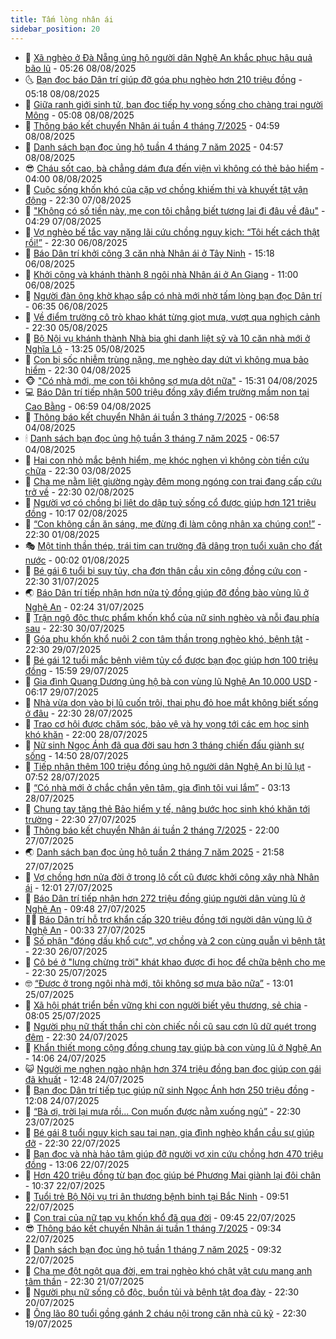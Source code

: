 ```yaml
---
title: Tấm lòng nhân ái
sidebar_position: 20
---
```


<!-- dantri-tam-long-nhan-ai:START -->
- 🌝 [Xã nghèo ở Đà Nẵng ủng hộ người dân Nghệ An khắc phục hậu quả bão lũ](https://dantri.com.vn/tam-long-nhan-ai/xa-ngheo-o-da-nang-ung-ho-nguoi-dan-nghe-an-khac-phuc-hau-qua-bao-lu-20250808104652939.htm) - 05:26 08/08/2025
- 🌜 [Bạn đọc báo Dân trí giúp đỡ góa phụ nghèo hơn 210 triệu đồng](https://dantri.com.vn/tam-long-nhan-ai/ban-doc-bao-dan-tri-giup-do-goa-phu-ngheo-hon-210-trieu-dong-20250804173302261.htm) - 05:18 08/08/2025
- 👀 [Giữa ranh giới sinh tử, bạn đọc tiếp hy vọng sống cho chàng trai người Mông](https://dantri.com.vn/tam-long-nhan-ai/giua-ranh-gioi-sinh-tu-ban-doc-tiep-hy-vong-song-cho-chang-trai-nguoi-mong-20250808111852132.htm) - 05:08 08/08/2025
- 🚀 [Thông báo kết chuyển Nhân ái tuần 4 tháng 7/2025](https://dantri.com.vn/tam-long-nhan-ai/thong-bao-ket-chuyen-nhan-ai-tuan-4-thang-72025-20250808114848832.htm) - 04:59 08/08/2025
- 🦅 [Danh sách bạn đọc ủng hộ tuần 4 tháng 7 năm 2025](https://dantri.com.vn/tam-long-nhan-ai/danh-sach-ban-doc-ung-ho-tuan-4-thang-7-nam-2025-20250808114411899.htm) - 04:57 08/08/2025
- 😎 [Cháu sốt cao, bà chẳng dám đưa đến viện vì không có thẻ bảo hiểm](https://dantri.com.vn/tam-long-nhan-ai/chau-sot-cao-ba-chang-dam-dua-den-vien-vi-khong-co-the-bao-hiem-20250727155156650.htm) - 04:00 08/08/2025
- 🎡 [Cuộc sống khốn khó của cặp vợ chồng khiếm thị và khuyết tật vận động](https://dantri.com.vn/tam-long-nhan-ai/cuoc-song-khon-kho-cua-cap-vo-chong-khiem-thi-va-khuyet-tat-van-dong-20250804113901260.htm) - 22:30 07/08/2025
- 🌮 [&quot;Không có số tiền này, mẹ con tôi chẳng biết tương lai đi đâu về đâu&quot;](https://dantri.com.vn/tam-long-nhan-ai/khong-co-so-tien-nay-me-con-toi-chang-biet-tuong-lai-di-dau-ve-dau-20250806145104303.htm) - 04:29 07/08/2025
- 💼 [Vợ nghèo bế tắc vay nặng lãi cứu chồng nguy kịch: “Tôi hết cách thật rồi!”](https://dantri.com.vn/tam-long-nhan-ai/vo-ngheo-be-tac-vay-nang-lai-cuu-chong-nguy-kich-toi-het-cach-that-roi-20250804123237264.htm) - 22:30 06/08/2025
- 🎊 [Báo Dân trí khởi công 3 căn nhà Nhân ái ở Tây Ninh](https://dantri.com.vn/tam-long-nhan-ai/bao-dan-tri-khoi-cong-3-can-nha-nhan-ai-o-tay-ninh-20250806181127737.htm) - 15:18 06/08/2025
- 📝 [Khởi công và khánh thành 8 ngôi nhà Nhân ái ở An Giang](https://dantri.com.vn/tam-long-nhan-ai/khoi-cong-va-khanh-thanh-8-ngoi-nha-nhan-ai-o-an-giang-20250806135501631.htm) - 11:00 06/08/2025
- 🤗 [Người đàn ông khờ khạo sắp có nhà mới nhờ tấm lòng bạn đọc Dân trí](https://dantri.com.vn/tam-long-nhan-ai/nguoi-dan-ong-kho-khao-sap-co-nha-moi-nho-tam-long-ban-doc-dan-tri-20250806123849441.htm) - 06:35 06/08/2025
- 🌈 [Về điểm trường cô trò khao khát từng giọt mưa, vượt qua nghịch cảnh](https://dantri.com.vn/tam-long-nhan-ai/ve-diem-truong-co-tro-khao-khat-tung-giot-mua-vuot-qua-nghich-canh-20250804210201715.htm) - 22:30 05/08/2025
- 🌝 [Bộ Nội vụ khánh thành Nhà bia ghi danh liệt sỹ và 10 căn nhà mới ở Nghĩa Lộ](https://dantri.com.vn/tam-long-nhan-ai/bo-noi-vu-khanh-thanh-nha-bia-ghi-danh-liet-sy-va-10-can-nha-moi-o-nghia-lo-20250805160252075.htm) - 13:25 05/08/2025
- 🦒 [Con bị sốc nhiễm trùng nặng, mẹ nghèo day dứt vì không mua bảo hiểm](https://dantri.com.vn/tam-long-nhan-ai/con-bi-soc-nhiem-trung-nang-me-ngheo-day-dut-vi-khong-mua-bao-hiem-20250727170202213.htm) - 22:30 04/08/2025
- 🐵 [&quot;Có nhà mới, mẹ con tôi không sợ mưa dột nữa&quot;](https://dantri.com.vn/tam-long-nhan-ai/co-nha-moi-me-con-toi-khong-so-mua-dot-nua-20250804201533995.htm) - 15:31 04/08/2025
- 💻 [Báo Dân trí tiếp nhận 500 triệu đồng xây điểm trường mầm non tại Cao Bằng](https://dantri.com.vn/tam-long-nhan-ai/bao-dan-tri-tiep-nhan-500-trieu-dong-xay-diem-truong-mam-non-tai-cao-bang-20250804131318545.htm) - 06:59 04/08/2025
- 🦆 [Thông báo kết chuyển Nhân ái tuần 3 tháng 7/2025](https://dantri.com.vn/tam-long-nhan-ai/thong-bao-ket-chuyen-nhan-ai-tuan-3-thang-72025-20250804132738560.htm) - 06:58 04/08/2025
- 🕯 [Danh sách bạn đọc ủng hộ tuần 3 tháng 7 năm 2025](https://dantri.com.vn/tam-long-nhan-ai/danh-sach-ban-doc-ung-ho-tuan-3-thang-7-nam-2025-20250804132311784.htm) - 06:57 04/08/2025
- 🤩 [Hai con nhỏ mắc bệnh hiểm, mẹ khóc nghẹn vì không còn tiền cứu chữa](https://dantri.com.vn/tam-long-nhan-ai/hai-con-nho-mac-benh-hiem-me-khoc-nghen-vi-khong-con-tien-cuu-chua-20250721221328120.htm) - 22:30 03/08/2025
- 🎡 [Cha mẹ nằm liệt giường ngày đêm mong ngóng con trai đang cấp cứu trở về](https://dantri.com.vn/tam-long-nhan-ai/cha-me-nam-liet-giuong-ngay-dem-mong-ngong-con-trai-dang-cap-cuu-tro-ve-20250722131227034.htm) - 22:30 02/08/2025
- 🤠 [Người vợ có chồng bị liệt do dập tuỷ sống cổ được giúp hơn 121 triệu đồng](https://dantri.com.vn/tam-long-nhan-ai/nguoi-vo-co-chong-bi-liet-do-dap-tuy-song-co-duoc-giup-hon-121-trieu-dong-20250802133930398.htm) - 10:17 02/08/2025
- 🌋 [“Con không cần ăn sáng, mẹ đừng đi làm công nhân xa chúng con!”](https://dantri.com.vn/tam-long-nhan-ai/con-khong-can-an-sang-me-dung-di-lam-cong-nhan-xa-chung-con-20250619171615422.htm) - 22:30 01/08/2025
- 🎭 [Một tinh thần thép, trái tim can trường đã dâng trọn tuổi xuân cho đất nước](https://dantri.com.vn/tam-long-nhan-ai/mot-tinh-than-thep-trai-tim-can-truong-da-dang-tron-tuoi-xuan-cho-dat-nuoc-20250729123057227.htm) - 00:02 01/08/2025
- 🤠 [Bé gái 6 tuổi bị suy tủy, cha đơn thân cầu xin cộng đồng cứu con](https://dantri.com.vn/tam-long-nhan-ai/be-gai-6-tuoi-bi-suy-tuy-cha-don-than-cau-xin-cong-dong-cuu-con-20250601212446082.htm) - 22:30 31/07/2025
- 🌏 [Báo Dân trí tiếp nhận hơn nửa tỷ đồng giúp đỡ đồng bào vùng lũ ở Nghệ An](https://dantri.com.vn/tam-long-nhan-ai/bao-dan-tri-tiep-nhan-hon-nua-ty-dong-giup-do-dong-bao-vung-lu-o-nghe-an-20250731080603987.htm) - 02:24 31/07/2025
- 🚀 [Trận ngộ độc thực phẩm khốn khổ của nữ sinh nghèo và nỗi đau phía sau](https://dantri.com.vn/tam-long-nhan-ai/tran-ngo-doc-thuc-pham-khon-kho-cua-nu-sinh-ngheo-va-noi-dau-phia-sau-20250725153733587.htm) - 22:30 30/07/2025
- 🚀 [Góa phụ khốn khổ nuôi 2 con tâm thần trong nghèo khó, bệnh tật](https://dantri.com.vn/tam-long-nhan-ai/goa-phu-khon-kho-nuoi-2-con-tam-than-trong-ngheo-kho-benh-tat-20250720165620893.htm) - 22:30 29/07/2025
- 👹 [Bé gái 12 tuổi mắc bệnh viêm tủy cổ được bạn đọc giúp hơn 100 triệu đồng](https://dantri.com.vn/tam-long-nhan-ai/be-gai-12-tuoi-mac-benh-viem-tuy-co-duoc-ban-doc-giup-hon-100-trieu-dong-20250729212421474.htm) - 15:59 29/07/2025
- 🫶 [Gia đình Quang Dương ủng hộ bà con vùng lũ Nghệ An 10.000 USD](https://dantri.com.vn/tam-long-nhan-ai/gia-dinh-quang-duong-ung-ho-ba-con-vung-lu-nghe-an-10000-usd-20250729123051029.htm) - 06:17 29/07/2025
- 🐻 [Nhà vừa dọn vào bị lũ cuốn trôi, thai phụ đỏ hoe mắt không biết sống ở đâu](https://dantri.com.vn/tam-long-nhan-ai/nha-vua-don-vao-bi-lu-cuon-troi-thai-phu-do-hoe-mat-khong-biet-song-o-dau-20250728134259403.htm) - 22:30 28/07/2025
- 🌋 [Trao cơ hội được chăm sóc, bảo vệ và hy vọng tới các em học sinh khó khăn](https://dantri.com.vn/tam-long-nhan-ai/trao-co-hoi-duoc-cham-soc-bao-ve-va-hy-vong-toi-cac-em-hoc-sinh-kho-khan-20250701134017622.htm) - 22:00 28/07/2025
- 🧰 [Nữ sinh Ngọc Ánh đã qua đời sau hơn 3 tháng chiến đấu giành sự sống](https://dantri.com.vn/tam-long-nhan-ai/nu-sinh-ngoc-anh-da-qua-doi-sau-hon-3-thang-chien-dau-gianh-su-song-20250728121114148.htm) - 14:50 28/07/2025
- 💄 [Tiếp nhận thêm 100 triệu đồng ủng hộ người dân Nghệ An bị lũ lụt](https://dantri.com.vn/tam-long-nhan-ai/tiep-nhan-them-100-trieu-dong-ung-ho-nguoi-dan-nghe-an-bi-lu-lut-20250728131127876.htm) - 07:52 28/07/2025
- 🌝 [“Có nhà mới ở chắc chắn yên tâm, gia đình tôi vui lắm”](https://dantri.com.vn/tam-long-nhan-ai/co-nha-moi-o-chac-chan-yen-tam-gia-dinh-toi-vui-lam-20250726203531120.htm) - 03:13 28/07/2025
- 🔭 [Chung tay tặng thẻ Bảo hiểm y tế, nâng bước học sinh khó khăn tới trường](https://dantri.com.vn/tam-long-nhan-ai/chung-tay-tang-the-bao-hiem-y-te-nang-buoc-hoc-sinh-kho-khan-toi-truong-20250727064529070.htm) - 22:30 27/07/2025
- 🦒 [Thông báo kết chuyển Nhân ái tuần 2 tháng 7/2025](https://dantri.com.vn/tam-long-nhan-ai/thong-bao-ket-chuyen-nhan-ai-tuan-2-thang-72025-20250728062316431.htm) - 22:00 27/07/2025
- 🌏 [Danh sách bạn đọc ủng hộ tuần 2 tháng 7 năm 2025](https://dantri.com.vn/tam-long-nhan-ai/danh-sach-ban-doc-ung-ho-tuan-2-thang-7-nam-2025-20250728061833394.htm) - 21:58 27/07/2025
- 🦣 [Vợ chồng hơn nửa đời ở trong lô cốt cũ được khởi công xây nhà Nhân ái](https://dantri.com.vn/tam-long-nhan-ai/vo-chong-hon-nua-doi-o-trong-lo-cot-cu-duoc-khoi-cong-xay-nha-nhan-ai-20250727120437970.htm) - 12:01 27/07/2025
- 🤗 [Báo Dân trí tiếp nhận hơn 272 triệu đồng giúp người dân vùng lũ ở Nghệ An](https://dantri.com.vn/tam-long-nhan-ai/bao-dan-tri-tiep-nhan-hon-272-trieu-dong-giup-nguoi-dan-vung-lu-o-nghe-an-20250727152710156.htm) - 09:48 27/07/2025
- 🧑‍🏫 [Báo Dân trí hỗ trợ khẩn cấp 320 triệu đồng tới người dân vùng lũ ở Nghệ An](https://dantri.com.vn/tam-long-nhan-ai/bao-dan-tri-ho-tro-khan-cap-320-trieu-dong-toi-nguoi-dan-vung-lu-o-nghe-an-20250727071044032.htm) - 00:33 27/07/2025
- 🤠 [Số phận &quot;đóng dấu khổ cực&quot;, vợ chồng và 2 con cùng quẫn vì bệnh tật](https://dantri.com.vn/tam-long-nhan-ai/so-phan-dong-dau-kho-cuc-vo-chong-va-2-con-cung-quan-vi-benh-tat-20250719220112069.htm) - 22:30 26/07/2025
- 🦆 [Cô bé ở &quot;lưng chừng trời&quot; khát khao được đi học để chữa bệnh cho mẹ](https://dantri.com.vn/tam-long-nhan-ai/co-be-o-lung-chung-troi-khat-khao-duoc-di-hoc-de-chua-benh-cho-me-20250619165047481.htm) - 22:30 25/07/2025
- 🤓 [“Được ở trong ngôi nhà mới, tôi không sợ mưa bão nữa”](https://dantri.com.vn/tam-long-nhan-ai/duoc-o-trong-ngoi-nha-moi-toi-khong-so-mua-bao-nua-20250725164614183.htm) - 13:01 25/07/2025
- 🫶 [Xã hội phát triển bền vững khi con người biết yêu thương, sẻ chia](https://dantri.com.vn/tam-long-nhan-ai/xa-hoi-phat-trien-ben-vung-khi-con-nguoi-biet-yeu-thuong-se-chia-20250725094012525.htm) - 08:05 25/07/2025
- 🎊 [Người phụ nữ thất thần chỉ còn chiếc nồi cũ sau cơn lũ dữ quét trong đêm](https://dantri.com.vn/tam-long-nhan-ai/nguoi-phu-nu-that-than-chi-con-chiec-noi-cu-sau-con-lu-du-quet-trong-dem-20250720184906374.htm) - 22:30 24/07/2025
- 🦏 [Khẩn thiết mong cộng đồng chung tay giúp bà con vùng lũ ở Nghệ An](https://dantri.com.vn/tam-long-nhan-ai/khan-thiet-mong-cong-dong-chung-tay-giup-ba-con-vung-lu-o-nghe-an-20250724200753689.htm) - 14:06 24/07/2025
- 😺 [Người mẹ nghẹn ngào nhận hơn 374 triệu đồng bạn đọc giúp con gái đã khuất](https://dantri.com.vn/tam-long-nhan-ai/nguoi-me-nghen-ngao-nhan-hon-374-trieu-dong-ban-doc-giup-con-gai-da-khuat-20250724141933541.htm) - 12:48 24/07/2025
- 🥰 [Bạn đọc Dân trí tiếp tục giúp nữ sinh Ngọc Ánh hơn 250 triệu đồng](https://dantri.com.vn/tam-long-nhan-ai/ban-doc-dan-tri-tiep-tuc-giup-nu-sinh-ngoc-anh-hon-250-trieu-dong-20250724144907886.htm) - 12:08 24/07/2025
- 🚀 [“Bà ơi, trời lại mưa rồi... Con muốn được nằm xuống ngủ”](https://dantri.com.vn/tam-long-nhan-ai/ba-oi-troi-lai-mua-roi-con-muon-duoc-nam-xuong-ngu-20250617180607067.htm) - 22:30 23/07/2025
- 🌁 [Bé gái 8 tuổi nguy kịch sau tai nạn, gia đình nghèo khẩn cầu sự giúp đỡ](https://dantri.com.vn/tam-long-nhan-ai/be-gai-8-tuoi-nguy-kich-sau-tai-nan-gia-dinh-ngheo-khan-cau-su-giup-do-20250720160506234.htm) - 22:30 22/07/2025
- 🚀 [Bạn đọc và nhà hảo tâm giúp đỡ người vợ xin cứu chồng hơn 470 triệu đồng](https://dantri.com.vn/tam-long-nhan-ai/ban-doc-va-nha-hao-tam-giup-do-nguoi-vo-xin-cuu-chong-hon-470-trieu-dong-20250722160414330.htm) - 13:06 22/07/2025
- 🤗 [Hơn 420 triệu đồng từ bạn đọc giúp bé Phương Mai giành lại đôi chân](https://dantri.com.vn/tam-long-nhan-ai/hon-420-trieu-dong-tu-ban-doc-giup-be-phuong-mai-gianh-lai-doi-chan-20250722144137159.htm) - 10:37 22/07/2025
- 💫 [Tuổi trẻ Bộ Nội vụ tri ân thương bệnh binh tại Bắc Ninh](https://dantri.com.vn/tam-long-nhan-ai/tuoi-tre-bo-noi-vu-tri-an-thuong-benh-binh-tai-bac-ninh-20250722144529592.htm) - 09:51 22/07/2025
- 💼 [Con trai của nữ tạp vụ khốn khổ đã qua đời](https://dantri.com.vn/tam-long-nhan-ai/con-trai-cua-nu-tap-vu-khon-kho-da-qua-doi-20250722133650937.htm) - 09:45 22/07/2025
- 😎 [Thông báo kết chuyển Nhân ái tuần 1 tháng 7/2025](https://dantri.com.vn/tam-long-nhan-ai/thong-bao-ket-chuyen-nhan-ai-tuan-1-thang-72025-20250722135635218.htm) - 09:34 22/07/2025
- 🥳 [Danh sách bạn đọc ủng hộ tuần 1 tháng 7 năm 2025](https://dantri.com.vn/tam-long-nhan-ai/danh-sach-ban-doc-ung-ho-tuan-1-thang-7-nam-2025-20250722135209909.htm) - 09:32 22/07/2025
- 📝 [Cha mẹ đột ngột qua đời, em trai nghèo khó chật vật cưu mang anh tâm thần](https://dantri.com.vn/tam-long-nhan-ai/cha-me-dot-ngot-qua-doi-em-trai-ngheo-kho-chat-vat-cuu-mang-anh-tam-than-20250714161313649.htm) - 22:30 21/07/2025
- 🦄 [Người phụ nữ sống cô độc, buồn tủi và bệnh tật đọa đày](https://dantri.com.vn/tam-long-nhan-ai/nguoi-phu-nu-song-co-doc-buon-tui-va-benh-tat-doa-day-20250718141535914.htm) - 22:30 20/07/2025
- 💼 [Ông lão 80 tuổi gồng gánh 2 cháu nội trong căn nhà cũ kỹ](https://dantri.com.vn/tam-long-nhan-ai/ong-lao-80-tuoi-gong-ganh-2-chau-noi-trong-can-nha-cu-ky-20250617185559801.htm) - 22:30 19/07/2025<!-- dantri-tam-long-nhan-ai:END -->
